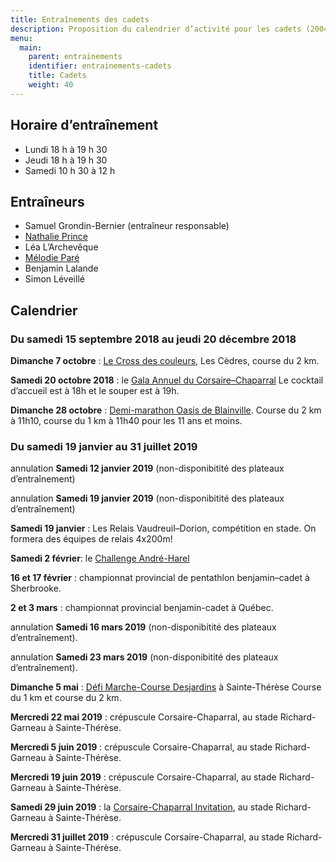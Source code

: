 ```yaml
---
title: Entraînements des cadets
description: Proposition du calendrier d’activité pour les cadets (2004–2005).
menu:
  main:
    parent: entrainements
    identifier: entrainements-cadets
    title: Cadets
    weight: 40
---
```


## Horaire d’entraînement

- Lundi 18 h à 19 h 30
- Jeudi 18 h à 19 h 30
- Samedi 10 h 30 à 12 h

## Entraîneurs

- Samuel Grondin-Bernier (entraîneur responsable)
- [Nathalie Prince](/club/entraineurs/nathalie-prince/)
- Léa L’Archevêque
- [Mélodie Paré](/club/entraineurs/melodie-pare/)
- Benjamin Lalande
- Simon Léveillé

## Calendrier

### Du samedi 15 septembre 2018 au jeudi 20 décembre 2018

**Dimanche 7 octobre** : [Le Cross des couleurs](https://www.circuitendurance.ca/cross-des-couleurs/), Les Cèdres, course du 2 km.

**Samedi 20 octobre 2018** : le [Gala Annuel du Corsaire–Chaparral](/club/gala-annuel/) Le cocktail d’accueil est à 18h et le souper est à 19h.

**Dimanche 28 octobre** : [Demi-marathon Oasis de Blainville](https://www.lacoursedeblainville.com/fr/). Course du 2 km à 11h10, course du 1 km à 11h40 pour les 11 ans et moins.

### Du samedi 19 janvier au 31 juillet 2019

<span class="badge badge-danger">annulation</span> **Samedi 12 janvier 2019** (non-disponibitité des plateaux d’entraînement)

<span class="badge badge-danger">annulation</span> **Samedi 19 janvier 2019** (non-disponibitité des plateaux d’entraînement)

**Samedi 19 janvier** : Les Relais Vaudreuil–Dorion, compétition en stade. On formera des équipes de relais 4x200m!

**Samedi 2 février**: le [Challenge André-Harel](/competitions/challenge-andre-harel/)

**16 et 17 février** : championnat provincial de pentathlon benjamin–cadet à Sherbrooke.

**2 et 3 mars** : championnat provincial benjamin-cadet à Québec.

<span class="badge badge-danger">annulation</span> **Samedi 16 mars 2019** (non-disponibitité des plateaux d’entraînement).

<span class="badge badge-danger">annulation</span> **Samedi 23 mars 2019** (non-disponibitité des plateaux d’entraînement).

**Dimanche 5 mai** : [Défi Marche-Course Desjardins](https://www.circuitendurance.ca/defi-course-et-marche-desjardins/) à Sainte-Thérèse Course du 1 km et course du 2 km.

**Mercredi 22 mai 2019** : crépuscule Corsaire-Chaparral, au stade Richard-Garneau à Sainte-Thérèse.

**Mercredi 5 juin 2019** : crépuscule Corsaire-Chaparral, au stade Richard-Garneau à Sainte-Thérèse.

**Mercredi 19 juin 2019** : crépuscule Corsaire-Chaparral, au stade Richard-Garneau à Sainte-Thérèse.

**Samedi 29 juin 2019** : la [Corsaire-Chaparral Invitation](/competitions/corsaire-chaparral-invitation/), au stade Richard-Garneau à Sainte-Thérèse.

**Mercredi 31 juillet 2019** : crépuscule Corsaire-Chaparral, au stade Richard-Garneau à Sainte-Thérèse.

